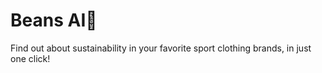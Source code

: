 # Beans AI🫘

Find out about sustainability in your favorite sport clothing brands, in just one click!